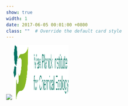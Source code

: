 ```yaml
---
show: true
width: 1
date: 2017-06-05 00:01:00 +0800
class: ""  # Override the default card style
---
```

<div>
<img src="{{ 'assets/logo/logo_Leip.png' | relative_url }}" class="img-fluid rounded" > 
<img src="assets/logo/logo_ICE.png" class="rounded-circle img-fluid" style="height: 150px; width: 150px;" alt="Circular Image">

</div>
